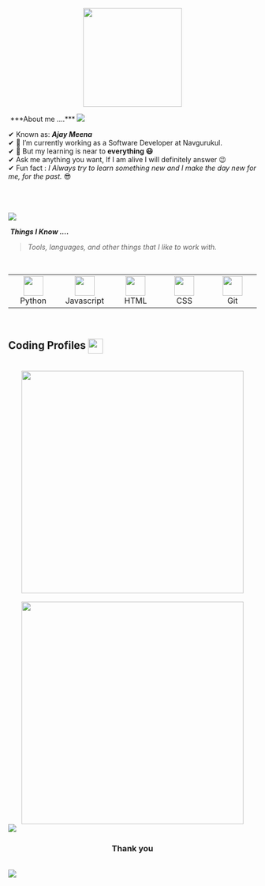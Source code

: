 <p align="center">
    <img src="https://github.com/thompsonemerson/thompsonemerson/raw/master/cover-thompson.png" height="200"/>
  </p>
  &nbsp;***About me ....***
  <img src="https://user-images.githubusercontent.com/73097560/115834477-dbab4500-a447-11eb-908a-139a6edaec5c.gif">
  
  ✔ Known as: ***Ajay Meena*** <br>
  ✔ 🔭 I’m currently working as a Software Developer at Navgurukul.<br>
  ✔ 🌱 But my learning is near to **everything 😃**<br>
  ✔ Ask me anything you want, If I am alive I will definitely answer 😉<br>
  ✔ Fun fact : *I Always try to learn something new and I make the day new for me, for the past.* 😎<br><br><br><br>
  
  <a href="https://www.youtube.com/watch?v=dQw4w9WgXcQ">
  <img src="https://user-images.githubusercontent.com/73097560/115834477-dbab4500-a447-11eb-908a-139a6edaec5c.gif"></a>
  
  &nbsp;***Things I Know ....***
  > <i>Tools, languages, and other things that I like to work with.</i>
  <br>
  <table>
    <tr>
      <td align="center" width="96">
        <a>
          <img src="https://github.com/giribabu22/giribabu22/assets/102803078/d2dff2a8-13d4-4bb2-9d92-6bf93cbda0f4" width="40"/>
        </a>
        <br>Python
      </td>
      <td align="center" width="96">
        <a>
          <img src="https://github.com/giribabu22/giribabu22/assets/102803078/815ce273-f08c-4006-9e59-129986fc0a4b" width="40"/>
        </a>
        <br>Javascript
      </td>
      <td align="center" width="96">
        <a>
          <img src="https://github.com/giribabu22/giribabu22/assets/102803078/b7fc2c4c-a4d9-47d2-a097-622664cdebf7" width="40"/>
        </a>
        <br>HTML
      </td>
      <td align="center" width="96">
        <a>
          <img src="https://github.com/giribabu22/giribabu22/assets/102803078/f3358d75-660a-4899-bb44-11bfbcd860c2" width="40"/>
        </a>
        <br>CSS
      </td>
       <td align="center" width="96">
        <a>
          <img src="https://github.com/giribabu22/giribabu22/assets/102803078/70cbde69-3e8b-4f5f-8d27-c9252f2c7b6d" width="40"/>
        </a>
        <br>Git
      </td>
      </td>
    </tr>
  </table>
  <br>
  <H2> Coding Profiles   <img src="https://media.giphy.com/media/iY8CRBdQXODJSCERIr/giphy.gif" width="30px" align="center"> &nbsp; </H2>
  <br>
  <div align="center">
    <img src="https://github-readme-stats-sigma-five.vercel.app/api?username=ajaybedwall&show_icons=true&theme=tokyonight" width="450" />
    <br>
    <br>
    <img src="https://github-readme-streak-stats.herokuapp.com?user=ajaybedwall&theme=dark&hide_border=true"  width="450" />
  </div>
  <a href="https://www.youtube.com/watch?v=dQw4w9WgXcQ">
    <img src="https://user-images.githubusercontent.com/73097560/115834477-dbab4500-a447-11eb-908a-139a6edaec5c.gif">
  </a>
  <!-- ***Let's Connect ....***  -->
  <!-- <br/> -->
  <!-- [![Gmail Badge](https://img.shields.io/badge/-Giribabu22@navgurukul.org-c14438?style=flat-square&logo=Gmail&logoColor=white&link=mailto:mailharshkhatri@gmail.com)](mailto:Giribabu22@navgurukul) -->
  <!-- [![LinkedIn Badge](https://img.shields.io/badge/-Giribabu-c14438?style=flat-square&logo=linkedin&logoColor=white&link=https://www.linkedin.com/in/giri-babu-8b7786242)](https://www.linkedin.com/in/giri-babu-8b7786242) -->
<!--    -->
  <h3 align="center">Thank you</h3>
  <br>
  <a href="https://www.youtube.com/watch?v=dQw4w9WgXcQ"><img src="https://user-images.githubusercontent.com/73097560/115834477-dbab4500-a447-11eb-908a-139a6edaec5c.gif"></a>
  
